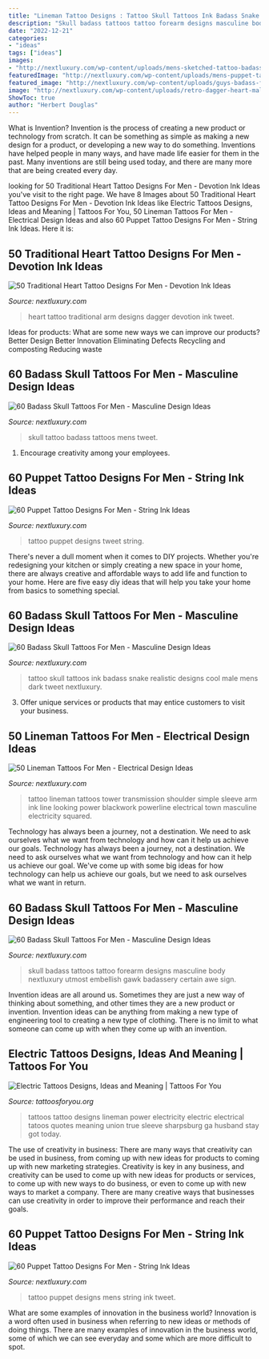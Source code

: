 ```yaml
---
title: "Lineman Tattoo Designs : Tattoo Skull Tattoos Ink Badass Snake Realistic Designs Cool Male Mens Dark Tweet Nextluxury"
description: "Skull badass tattoos tattoo forearm designs masculine body nextluxury utmost embellish gawk badassery certain awe sign"
date: "2022-12-21"
categories:
- "ideas"
tags: ["ideas"]
images:
- "http://nextluxury.com/wp-content/uploads/mens-sketched-tattoo-badass-skull-design.jpg"
featuredImage: "http://nextluxury.com/wp-content/uploads/mens-puppet-tattoo-design-ideas.jpg"
featured_image: "http://nextluxury.com/wp-content/uploads/guys-badass-forearm-skull-with-hat-tattoo-designs.jpg"
image: "http://nextluxury.com/wp-content/uploads/retro-dagger-heart-male-traditional-arm-tattoo-design-inspiration.jpg"
ShowToc: true
author: "Herbert Douglas"
---
```



What is Invention?
Invention is the process of creating a new product or technology from scratch. It can be something as simple as making a new design for a product, or developing a new way to do something. Inventions have helped people in many ways, and have made life easier for them in the past. Many inventions are still being used today, and there are many more that are being created every day.

	

		
looking for 50 Traditional Heart Tattoo Designs For Men - Devotion Ink Ideas you've visit to the right page. We have 8 Images about 50 Traditional Heart Tattoo Designs For Men - Devotion Ink Ideas like Electric Tattoos Designs, Ideas and Meaning | Tattoos For You, 50 Lineman Tattoos For Men - Electrical Design Ideas and also 60 Puppet Tattoo Designs For Men - String Ink Ideas. Here it is:
		
    
## 50 Traditional Heart Tattoo Designs For Men - Devotion Ink Ideas

<img loading=lazy src="http://nextluxury.com/wp-content/uploads/retro-dagger-heart-male-traditional-arm-tattoo-design-inspiration.jpg" onerror="this.onerror=null;this.src='https://tse3.mm.bing.net/th?id=OIP.6jDZU630uv_THlvfCBcCRAHaHa&amp;pid=15.1';" alt="50 Traditional Heart Tattoo Designs For Men - Devotion Ink Ideas">

_Source: nextluxury.com_

>heart tattoo traditional arm designs dagger devotion ink tweet. 

	

Ideas for products: What are some new ways we can improve our products?
Better Design
Better Innovation
Eliminating Defects
Recycling and composting
Reducing waste

    
## 60 Badass Skull Tattoos For Men - Masculine Design Ideas

<img loading=lazy src="http://nextluxury.com/wp-content/uploads/mens-sketched-tattoo-badass-skull-design.jpg" onerror="this.onerror=null;this.src='https://tse1.mm.bing.net/th?id=OIP.F1E9JG2FbCC5aBp4gYJBIgHaJ4&amp;pid=15.1';" alt="60 Badass Skull Tattoos For Men - Masculine Design Ideas">

_Source: nextluxury.com_

>skull tattoo badass tattoos mens tweet. 

	

1. Encourage creativity among your employees.

    
## 60 Puppet Tattoo Designs For Men - String Ink Ideas

<img loading=lazy src="http://nextluxury.com/wp-content/uploads/puppet-tattoo-on-men.jpg" onerror="this.onerror=null;this.src='https://tse4.mm.bing.net/th?id=OIP.rbX74dS31SXten4vRXRTbgHaGo&amp;pid=15.1';" alt="60 Puppet Tattoo Designs For Men - String Ink Ideas">

_Source: nextluxury.com_

>tattoo puppet designs tweet string. 

	

There's never a dull moment when it comes to DIY projects. Whether you're redesigning your kitchen or simply creating a new space in your home, there are always creative and affordable ways to add life and function to your home. Here are five easy diy ideas that will help you take your home from basics to something special.

    
## 60 Badass Skull Tattoos For Men - Masculine Design Ideas

<img loading=lazy src="http://nextluxury.com/wp-content/uploads/male-cool-full-back-badass-skull-tattoo-ideas.jpg" onerror="this.onerror=null;this.src='https://tse2.mm.bing.net/th?id=OIP.DXE071Uovsh4UBnYVZt3_QHaHa&amp;pid=15.1';" alt="60 Badass Skull Tattoos For Men - Masculine Design Ideas">

_Source: nextluxury.com_

>tattoo skull tattoos ink badass snake realistic designs cool male mens dark tweet nextluxury. 

	

3. Offer unique services or products that may entice customers to visit your business.

    
## 50 Lineman Tattoos For Men - Electrical Design Ideas

<img loading=lazy src="http://nextluxury.com/wp-content/uploads/masculine-guys-black-ink-powerline-tower-lineman-arm-tattoo.jpg" onerror="this.onerror=null;this.src='https://tse4.mm.bing.net/th?id=OIP.gVQkj1rRWhKG2a9Fgzg5sQHaHa&amp;pid=15.1';" alt="50 Lineman Tattoos For Men - Electrical Design Ideas">

_Source: nextluxury.com_

>tattoo lineman tattoos tower transmission shoulder simple sleeve arm ink line looking power blackwork powerline electrical town masculine electricity squared. 

	

Technology has always been a journey, not a destination. We need to ask ourselves what we want from technology and how can it help us achieve our goals.
Technology has always been a journey, not a destination. We need to ask ourselves what we want from technology and how can it help us achieve our goal. We've come up with some big ideas for how technology can help us achieve our goals, but we need to ask ourselves what we want in return.

    
## 60 Badass Skull Tattoos For Men - Masculine Design Ideas

<img loading=lazy src="http://nextluxury.com/wp-content/uploads/guys-badass-forearm-skull-with-hat-tattoo-designs.jpg" onerror="this.onerror=null;this.src='https://tse1.mm.bing.net/th?id=OIP.ES9fHrJiNsPnVQtPdaHKcAAAAA&amp;pid=15.1';" alt="60 Badass Skull Tattoos For Men - Masculine Design Ideas">

_Source: nextluxury.com_

>skull badass tattoos tattoo forearm designs masculine body nextluxury utmost embellish gawk badassery certain awe sign. 

	

Invention ideas are all around us. Sometimes they are just a new way of thinking about something, and other times they are a new product or invention. Invention ideas can be anything from making a new type of engineering tool to creating a new type of clothing. There is no limit to what someone can come up with when they come up with an invention.

    
## Electric Tattoos Designs, Ideas And Meaning | Tattoos For You

<img loading=lazy src="https://www.tattoosforyou.org/wp-content/uploads/2016/03/Electricity-Tattoo-Designs.jpg" onerror="this.onerror=null;this.src='https://tse4.mm.bing.net/th?id=OIP.YSXcnuUKbW5lNXsQVzHBTwHaJ3&amp;pid=15.1';" alt="Electric Tattoos Designs, Ideas and Meaning | Tattoos For You">

_Source: tattoosforyou.org_

>tattoos tattoo designs lineman power electricity electric electrical tatoos quotes meaning union true sleeve sharpsburg ga husband stay got today. 

	

The use of creativity in business: There are many ways that creativity can be used in business, from coming up with new ideas for products to coming up with new marketing strategies.
Creativity is key in any business, and creativity can be used to come up with new ideas for products or services, to come up with new ways to do business, or even to come up with new ways to market a company. There are many creative ways that businesses can use creativity in order to improve their performance and reach their goals.

    
## 60 Puppet Tattoo Designs For Men - String Ink Ideas

<img loading=lazy src="http://nextluxury.com/wp-content/uploads/mens-puppet-tattoo-design-ideas.jpg" onerror="this.onerror=null;this.src='https://tse2.mm.bing.net/th?id=OIP.vF89DCAQ1_Yu2uOIAZVi1wHaHa&amp;pid=15.1';" alt="60 Puppet Tattoo Designs For Men - String Ink Ideas">

_Source: nextluxury.com_

>tattoo puppet designs mens string ink tweet. 

	

What are some examples of innovation in the business world?
Innovation is a word often used in business when referring to new ideas or methods of doing things. There are many examples of innovation in the business world, some of which we can see everyday and some which are more difficult to spot.

